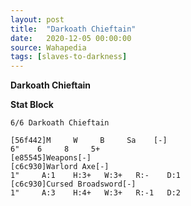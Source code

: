```yaml
---
layout: post
title:  "Darkoath Chieftain"
date:   2020-12-05 00:00:00
source: Wahapedia
tags: [slaves-to-darkness]
---
```


**Darkoath Chieftain**

**Stat Block**
```
6/6 Darkoath Chieftain
```

```
[56f442]M     W     B     Sa    [-]
6"    6     8     5+    
[e85545]Weapons[-]
[c6c930]Warlord Axe[-]
1"     A:1    H:3+   W:3+   R:-    D:1   
[c6c930]Cursed Broadsword[-]
1"     A:3    H:4+   W:3+   R:-1   D:2   
```
    
